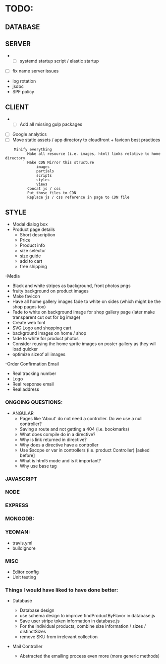 # TODO:

## DATABASE
      
## SERVER
* - [ ]  systemd startup script / elastic startup
- [ ]  fix name server issues
- log rotation
- jsdoc
- SPF policy
   
## CLIENT
* - [ ]  Add all missing gulp packages  
- [ ] Google analytics
- [ ] Move static assets / app directory to cloudfront + favicon best practices
     
```
    Minify everything
          Make all resource (i.e. images, html) links relative to home directory
          Make CDN Mirror this structure
              images
              partials
              scripts
              styles
              views
          Concat js / css
          Put those files to CDN
          Replace js / css reference in page to CDN file
```
    
## STYLE
- Modal dialog box
- Product page details
  - Short description
  - Price
  - Product info
  - size selector
  - size guide
  - add to cart
  - free shipping
  
-Media
  - Black and white stripes as background, front photos pngs
  - fruity background on product images
  - Make favicon
  - Have all home gallery images fade to white on sides (which might be the shop pages too)
  - Fade to white on background image for shop gallery page (later make transparent cut out for bg image)
  - Create web font
  - SVG Logo and shopping cart
  - background images on home / shop
  - fade to white for product photos
  - Consider reusing the home sprite images on poster gallery as they will load quicker
  - optimize sizeof all images
  
-Order Confirmation Email
  - Real tracking number
  - Logo
  - Real response email
  - Real address

### ONGOING QUESTIONS:
- ANGULAR
  - Pages like 'About' do not need a controller. Do we use a null controller?
  - Saving a route and not getting a 404 (i.e. bookmarks)
  - What does compile do in a directive?
  - Why is link returned in directive?
  - Why does a directive have a controller
  - Use $scope or var in controllers (i.e. product Controller) [asked before]
  - What is html5 mode and is it important?
  - Why use base tag



### JAVASCRIPT

### NODE

### EXPRESS

### MONGODB:
### YEOMAN:
  -  travis.yml
  -  buildignore
    
###  MISC
  - Editor config
  - Unit testing


### Things I would have liked to have done better:
- Database
  - Database design
  - use schema design to improve findProductByFlavor in database.js
  - Save user stripe token information in database.js
  - For the individual products, combine size information / sizes / distinctSizes
  - remove SKU from irrelevant collection

- Mail Controller
  - Abstracted the emailing process even more (more generic methods)
